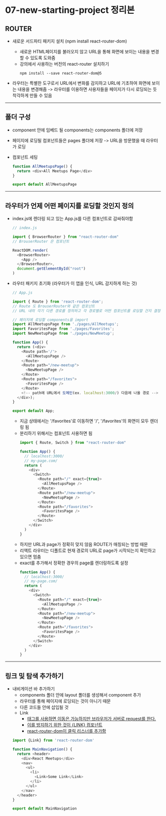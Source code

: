 # 07-new-starting-project 정리본

## ROUTER

- 새로운 서드파티 패키지 설치 (npm install react-router-dom)

  - 새로운 HTML페이지를 불러오지 않고 URL을 통해 화면에 보이는 내용을 변경할 수 있도록 도와줌
  - 강의에서 사용하는 버전의 react-router 설치하기
    ```
    npm install --save react-router-dom@5
    ```

- 라우터는 특별한 도구로서 URL에서 변화를 감지하고 URL에 기초하여 화면에 보이는 내용을 변경해줌
  -> 라우터를 이용하면 사용자들을 페이지가 다시 로딩되는 듯 착각하게 만들 수 있음

---

## 폴더 구성

- component 안에 임베드 될 components는 components 폴더에 저장
- 페이지에 로딩될 컴포넌트들은 pages 폴더에 저장 -> URL을 방문했을 때 라우터가 로딩
- 컴포넌트 세팅

  ```js
  function AllMeetupsPage() {
    return <div>All Meetups Page</div>
  }

  export default AllMeetupsPage
  ```

---

## 라우터가 언제 어떤 페이지를 로딩할 것인지 정의

- index.js에 렌더링 되고 있는 App.js를 다른 컴포넌트로 감싸줘야함

  ```js
  // index.js

  import { BrowserRouter } from "react-router-dom"
  // BrouserRouter 은 컴포넌트

  ReactDOM.render(
    <BrowserRouter>
      <App />
    </BrowserRouter>,
    document.getElementById("root")
  )
  ```

- 라우터 패키지 초기화 (라우터가 이 앱을 인식, URL 감지하게 하는 것)

  ```js
  // App.js

  import { Route } from 'react-router-dom';
  // Route 도 BrouserRouter와 같은 컴포넌트
  // URL 내의 각기 다른 경로를 정의하고 각 경로별로 어떤 컴포넌트를 로딩할 건지 결정

  // 페이지에 로딩할 components을 import
  import AllMeetupsPage from './pages/AllMeetups';
  import FavoritesPage from './pages/Favorites';
  import NewMeetupPage from './pages/NewMeetup';

  function App() {
    return (<div>
  	  <Route path='/'>
        <AllMeetupsPage />
      </Route>
      <Route path="/new-meetup">
        <NewMeetupPage />
      </Route>
      <Route path="/favorites">
        <FavoritesPage />
      </Route>
      <!-- path에 URL에서 도메인(ex. localhost:3000/) 다음에 나올 경로 -->
    </div>);
  }

  export default App;
  ```
  - 지금 상태에서는 '/favorites'로 이동하면 '/', '/favorites'의 화면이 모두 렌더링 됨
  - 분리하기 위해서는 <switch>컴포넌트 사용하면 됨
    ```js
    import { Route, Switch } from "react-router-dom"

    function App() {
      // localhost:3000/
      // my-page.com/
      return (
        <div>
          <Switch>
            <Route path="/" exact={true}>
              <AllMeetupsPage />
            </Route>
            <Route path="/new-meetup">
              <NewMeetupPage />
            </Route>
            <Route path="/favorites">
              <FavoritesPage />
            </Route>
          </Switch>
        </div>
      )
    }
    ```
  - 하지만 URL과 page가 정확히 맞지 않음 ROUTE가 매칭되는 방법 때문
  - 리액트 라우터는 디폴트로 현재 경로의 URL로 page가 시작되는지 확인하고 있으면 멈춤
  - exact를 추가해서 정확한 경우의 page를 렌더링하도록 설정
    ```js
    function App() {
      // localhost:3000/
      // my-page.com/
      return (
        <div>
          <Switch>
            <Route path="/" exact={true}>
              <AllMeetupsPage />
            </Route>
            <Route path="/new-meetup">
              <NewMeetupPage />
            </Route>
            <Route path="/favorites">
              <FavoritesPage />
            </Route>
          </Switch>
        </div>
      )
    }
    ```

---

## 링크 및 탐색 추가하기

- 내비게이션 바 추가하기 
  - components 폴더 안에 layout 폴더를 생성해서 component 추가
  - 라우터를 통해 페이지에 로딩되는 것이 아니기 때문
  - 다른 코드들 안에 삽입될 것
  - Link
    - <a href="">태그를 사용하면 이동은 가능하지만 브라우저가 서버로 request를 한다.
    - 이를 방지하기 위한 것이 {LINK} 컴포넌트
    - react-router-dom이 클릭 리스너를 추가함
  ```js
  import {Link} from 'react-router-dom'

  function MainNavigation() {
    return <header>
      <div>React Meetups</div>
      <nav>
        <ul>
          <li>
            <Link>Some Link</Link>
          </li>
        </ul>
      </nav>
    </header>
  }

  export default MainNavigation
  ```